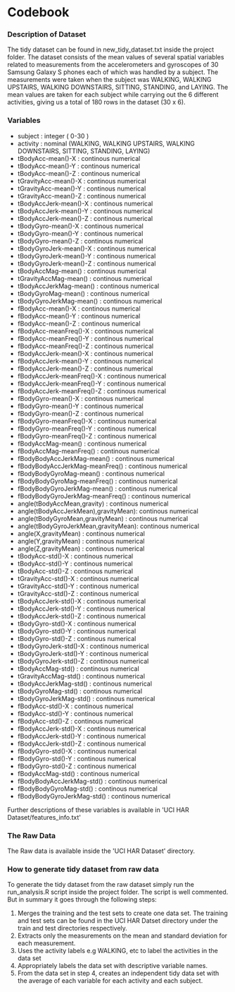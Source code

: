 # Codebook

### Description of Dataset

The tidy dataset can be found in new_tidy_dataset.txt inside the project folder. The dataset consists of the mean values of several spatial variables related to measurements from the accelerometers and gyroscopes of 30 Samsung Galaxy S phones each of which was handled by a subject. The measurements were taken when the subject was WALKING, WALKING UPSTAIRS, WALKING DOWNSTAIRS, SITTING, STANDING, and LAYING. The mean values are taken for each subject while carrying out the 6 different activities, giving us a total of 180 rows in the dataset (30 x 6).

### Variables

* subject                             : integer ( 0-30 )
* activity                            : nominal (WALKING, WALKING UPSTAIRS, WALKING DOWNSTAIRS, SITTING, STANDING, LAYING)
* tBodyAcc-mean()-X                   : continous numerical
* tBodyAcc-mean()-Y                   : continous numerical
* tBodyAcc-mean()-Z                   : continous numerical
* tGravityAcc-mean()-X                : continous numerical
* tGravityAcc-mean()-Y                : continous numerical
* tGravityAcc-mean()-Z                : continous numerical
* tBodyAccJerk-mean()-X               : continous numerical
* tBodyAccJerk-mean()-Y               : continous numerical
* tBodyAccJerk-mean()-Z               : continous numerical
* tBodyGyro-mean()-X                  : continous numerical
* tBodyGyro-mean()-Y                  : continous numerical
* tBodyGyro-mean()-Z                  : continous numerical
* tBodyGyroJerk-mean()-X              : continous numerical
* tBodyGyroJerk-mean()-Y              : continous numerical
* tBodyGyroJerk-mean()-Z              : continous numerical
* tBodyAccMag-mean()                  : continous numerical
* tGravityAccMag-mean()               : continous numerical
* tBodyAccJerkMag-mean()              : continous numerical
* tBodyGyroMag-mean()                 : continous numerical
* tBodyGyroJerkMag-mean()             : continous numerical
* fBodyAcc-mean()-X                   : continous numerical
* fBodyAcc-mean()-Y                   : continous numerical
* fBodyAcc-mean()-Z                   : continous numerical
* fBodyAcc-meanFreq()-X               : continous numerical
* fBodyAcc-meanFreq()-Y               : continous numerical
* fBodyAcc-meanFreq()-Z               : continous numerical
* fBodyAccJerk-mean()-X               : continous numerical
* fBodyAccJerk-mean()-Y               : continous numerical
* fBodyAccJerk-mean()-Z               : continous numerical
* fBodyAccJerk-meanFreq()-X           : continous numerical
* fBodyAccJerk-meanFreq()-Y           : continous numerical
* fBodyAccJerk-meanFreq()-Z           : continous numerical
* fBodyGyro-mean()-X                  : continous numerical
* fBodyGyro-mean()-Y                  : continous numerical
* fBodyGyro-mean()-Z                  : continous numerical
* fBodyGyro-meanFreq()-X              : continous numerical
* fBodyGyro-meanFreq()-Y              : continous numerical
* fBodyGyro-meanFreq()-Z              : continous numerical
* fBodyAccMag-mean()                  : continous numerical
* fBodyAccMag-meanFreq()              : continous numerical
* fBodyBodyAccJerkMag-mean()          : continous numerical
* fBodyBodyAccJerkMag-meanFreq()      : continous numerical
* fBodyBodyGyroMag-mean()             : continous numerical
* fBodyBodyGyroMag-meanFreq()         : continous numerical
* fBodyBodyGyroJerkMag-mean()         : continous numerical
* fBodyBodyGyroJerkMag-meanFreq()     : continous numerical
* angle(tBodyAccMean,gravity)         : continous numerical
* angle(tBodyAccJerkMean),gravityMean): continous numerical
* angle(tBodyGyroMean,gravityMean)    : continous numerical
* angle(tBodyGyroJerkMean,gravityMean): continous numerical
* angle(X,gravityMean)                : continous numerical
* angle(Y,gravityMean)                : continous numerical
* angle(Z,gravityMean)                : continous numerical
* tBodyAcc-std()-X                    : continous numerical
* tBodyAcc-std()-Y                    : continous numerical
* tBodyAcc-std()-Z                    : continous numerical
* tGravityAcc-std()-X                 : continous numerical
* tGravityAcc-std()-Y                 : continous numerical
* tGravityAcc-std()-Z                 : continous numerical
* tBodyAccJerk-std()-X                : continous numerical
* tBodyAccJerk-std()-Y                : continous numerical
* tBodyAccJerk-std()-Z                : continous numerical
* tBodyGyro-std()-X                   : continous numerical
* tBodyGyro-std()-Y                   : continous numerical
* tBodyGyro-std()-Z                   : continous numerical
* tBodyGyroJerk-std()-X               : continous numerical
* tBodyGyroJerk-std()-Y               : continous numerical
* tBodyGyroJerk-std()-Z               : continous numerical
* tBodyAccMag-std()                   : continous numerical
* tGravityAccMag-std()                : continous numerical
* tBodyAccJerkMag-std()               : continous numerical
* tBodyGyroMag-std()                  : continous numerical
* tBodyGyroJerkMag-std()              : continous numerical
* fBodyAcc-std()-X                    : continous numerical
* fBodyAcc-std()-Y                    : continous numerical
* fBodyAcc-std()-Z                    : continous numerical
* fBodyAccJerk-std()-X                : continous numerical
* fBodyAccJerk-std()-Y                : continous numerical
* fBodyAccJerk-std()-Z                : continous numerical
* fBodyGyro-std()-X                   : continous numerical
* fBodyGyro-std()-Y                   : continous numerical
* fBodyGyro-std()-Z                   : continous numerical
* fBodyAccMag-std()                   : continous numerical
* fBodyBodyAccJerkMag-std()           : continous numerical
* fBodyBodyGyroMag-std()              : continous numerical
* fBodyBodyGyroJerkMag-std()          : continous numerical

Further descriptions of these variables is available in 'UCI HAR Dataset/features_info.txt'

### The Raw Data

The Raw data is available inside the 'UCI HAR Dataset' directory.

### How to generate tidy dataset from raw data

To generate the tidy dataset from the raw dataset simply run the run_analysis.R script inside the project folder. The script is well commented. But in summary it goes through the following steps:

1. Merges the training and the test sets to create one data set. The training and test sets can be found in the UCI HAR Datset directory under the train and test directories respectively.
2. Extracts only the measurements on the mean and standard deviation for each measurement.
3. Uses the activity labels e.g WALKING, etc to label the activities in the data set
4. Appropriately labels the data set with descriptive variable names.
5. From the data set in step 4, creates an independent tidy data set with the average of each variable for each activity and each subject.



